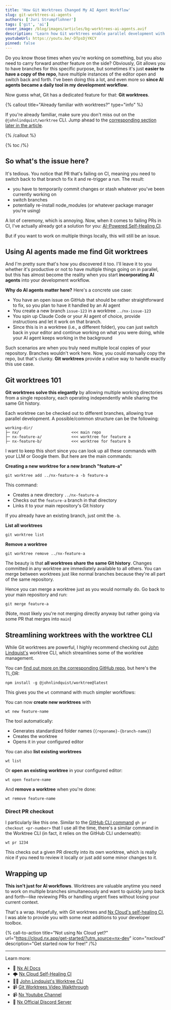 ```yaml
---
title: 'How Git Worktrees Changed My AI Agent Workflow'
slug: git-worktrees-ai-agents
authors: ['Juri Strumpflohner']
tags: ['git', 'ai']
cover_image: /blog/images/articles/bg-worktrees-ai-agents.avif
description: 'Learn how Git worktrees enable parallel development with AI agents, eliminating context switching in your workflow.'
youtubeUrl: https://youtu.be/-DTpsDjYKCY
pinned: false
---
```


Do you know those times when you're working on something, but you also need to carry forward another feature on the side? Obviously, Git allows you to have branches for this specific purpose, but sometimes it's just **easier to have a copy of the repo**, have multiple instances of the editor open and switch back and forth. I've been doing this a lot, and even more so **since AI agents became a daily tool in my development workflow**.

Now guess what, Git has a dedicated feature for that: **Git worktrees**.

{% callout title="Already familiar with worktrees?" type="info" %}

If you're already familiar, make sure you don't miss out on the `@johnlindquist/worktree` CLI. Jump ahead to the [corresponding section later in the article](/blog/git-worktrees-ai-agents#streamlining-worktrees-with-the-worktree-cli).

{% /callout %}

{% toc /%}

## So what's the issue here?

It's tedious. You notice that PR that's failing on CI, meaning you need to switch back to that branch to fix it and re-trigger a run. The result:

- you have to temporarily commit changes or stash whatever you've been currently working on
- switch branches
- potentially re-install node_modules (or whatever package manager you're using)

A lot of ceremony, which is annoying. Now, when it comes to failing PRs in CI, I've actually already got a solution for you: [AI-Powered Self-Healing CI](/blog/nx-self-healing-ci).

But if you want to work on multiple things locally, this will still be an issue.

## Using AI agents made me find Git worktrees

And I'm pretty sure that's how you discovered it too. I'll leave it to you whether it's productive or not to have multiple things going on in parallel, but this has almost become the reality when you start **incorporating AI agents** into your development workflow.

**Why do AI agents matter here?** Here's a concrete use case:

- You have an open issue on GitHub that should be rather straightforward to fix, so you plan to have it handled by an AI agent
- You create a new branch `issue-123` in a worktree `../nx-issue-123`
- You spin up Claude Code or your AI agent of choice, provide instructions and let it work on that branch.
- Since this is in a worktree (i.e., a different folder), you can just switch back in your editor and continue working on what you were doing, while your AI agent keeps working in the background

Such scenarios are when you truly need multiple local copies of your repository. Branches wouldn't work here. Now, you could manually copy the repo, but that's clunky. **Git worktrees** provide a native way to handle exactly this use case.

## Git worktrees 101

**Git worktrees solve this elegantly** by allowing multiple working directories from a single repository, each operating independently while sharing the same Git history.

Each worktree can be checked out to different branches, allowing true parallel development. A possible/common structure can be the following:

```plaintext
working-dir/
├─ nx/                       <<< main repo
├─ nx-feature-a/             <<< worktree for feature a
├─ nx-feature-b/             <<< worktree for feature b
```

I want to keep this short since you can look up all these commands with your LLM or Google them. But here are the main commands:

**Creating a new worktree for a new branch "feature-a"**

```shell
git worktree add ../nx-feature-a -b feature-a
```

This command:

- Creates a new directory `../nx-feature-a`
- Checks out the `feature-a` branch in that directory
- Links it to your main repository's Git history

If you already have an existing branch, just omit the `-b`.

**List all worktrees**

```shell
git worktree list
```

**Remove a worktree**

```shell
git worktree remove ../nx-feature-a
```

The beauty is that **all worktrees share the same Git history**. Changes committed in any worktree are immediately available to all others. You can merge between worktrees just like normal branches because they're all part of the same repository.

Hence you can merge a worktree just as you would normally do. Go back to your main repository and run:

```shell
git merge feature-a
```

(Note, most likely you're not merging directly anyway but rather going via some PR that merges into `main`)

## Streamlining worktrees with the worktree CLI

While Git worktrees are powerful, I highly recommend checking out [John Lindquist's](https://twitter.com/johnlindquist) worktree CLI, which streamlines some of the worktree management.

You can [find out more on the corresponding GitHub repo](https://github.com/johnlindquist/worktree-cli), but here's the TL;DR:

```shell
npm install -g @johnlindquist/worktree@latest
```

This gives you the `wt` command with much simpler workflows:

You can now **create new worktrees** with

```shell
wt new feature-name
```

The tool automatically:

- Generates standardized folder names (`{reponame}-{branch-name}`)
- Creates the worktree
- Opens it in your configured editor

You can also **list existing worktrees**

```shell
wt list
```

Or **open an existing worktree** in your configured editor:

```shell
wt open feature-name
```

And **remove a worktree** when you're done:

```shell
wt remove feature-name
```

### Direct PR checkout

I particularly like this one. Similar to the [GitHub CLI command](https://cli.github.com/) `gh pr checkout <pr-number>` that I use all the time, there's a similar command in the Worktree CLI (in fact, it relies on the GitHub CLI underneath):

```shell
wt pr 1234
```

This checks out a given PR directly into its own worktree, which is really nice if you need to review it locally or just add some minor changes to it.

## Wrapping up

**This isn't just for AI workflows**. Worktrees are valuable anytime you need to work on multiple branches simultaneously and want to quickly jump back and forth—like reviewing PRs or handling urgent fixes without losing your current context.

That's a wrap. Hopefully, with Git worktrees and [Nx Cloud's self-healing CI](/blog/nx-self-healing-ci), I was able to provide you with some neat additions to your developer toolbox.

{% call-to-action title="Not using Nx Cloud yet?" url="https://cloud.nx.app/get-started/?utm_source=nx-dev" icon="nxcloud" description="Get started now for free!" /%}

---

Learn more:

- 🧠 [Nx AI Docs](/docs/features/enhance-ai)
- 🌩️ [Nx Cloud Self-Healing CI](/blog/nx-self-healing-ci)
- 👩‍💻 [John Lindquist's Worktree CLI](https://www.npmjs.com/package/@johnlindquist/worktree)
- 📹 [Git Worktrees Video Walkthrough](https://youtu.be/-DTpsDjYKCY)
- 📹 [Nx Youtube Channel](https://www.youtube.com/@nxdevtools)
- 💬 [Nx Official Discord Server](https://go.nx.dev/community)
